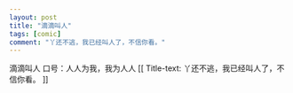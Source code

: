```yaml
---
layout: post
title: "滴滴叫人"
tags: [comic]
comment: "丫还不逃，我已经叫人了，不信你看。"
---
```

滴滴叫人
口号：人人为我，我为人人
[[ Title-text: 丫还不逃，我已经叫人了，不信你看。 ]]